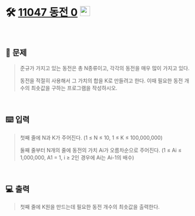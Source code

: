 <br>

# 🛠️ [11047 동전 0](http://www.acmicpc.net/problem/11047) <img height="27px" width="27px" src="https://static.solved.ac/tier_small/7.svg"/>

<br>

## 📖 문제
>준규가 가지고 있는 동전은 총 N종류이고, 각각의 동전을 매우 많이 가지고 있다.
>
>동전을 적절히 사용해서 그 가치의 합을 K로 만들려고 한다. 이때 필요한 동전 개수의 최솟값을 구하는 프로그램을 작성하시오.

<br>

## ⌨️ 입력
>첫째 줄에 N과 K가 주어진다. (1 ≤ N ≤ 10, 1 ≤ K ≤ 100,000,000)
>
>둘째 줄부터 N개의 줄에 동전의 가치 Ai가 오름차순으로 주어진다. (1 ≤ Ai ≤ 1,000,000, A1 = 1, i ≥ 2인 경우에 Ai는 Ai-1의 배수)

<br>

## 💻 출력
>첫째 줄에 K원을 만드는데 필요한 동전 개수의 최솟값을 출력한다.

<br><br>
